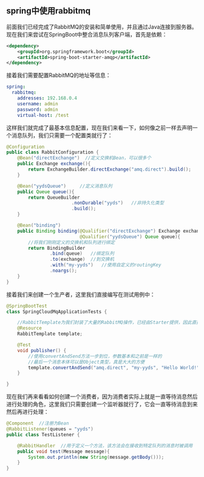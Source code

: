 ## spring中使用rabbitmq

前面我们已经完成了RabbitMQ的安装和简单使用，并且通过Java连接到服务器。现在我们来尝试在SpringBoot中整合消息队列客户端，首先是依赖：

```xml
<dependency>
    <groupId>org.springframework.boot</groupId>
    <artifactId>spring-boot-starter-amqp</artifactId>
</dependency>
```

接着我们需要配置RabbitMQ的地址等信息：

```yaml
spring:
  rabbitmq:
    addresses: 192.168.0.4
    username: admin
    password: admin
    virtual-host: /test
```

这样我们就完成了最基本信息配置，现在我们来看一下，如何像之前一样去声明一个消息队列，我们只需要一个配置类就行了：

```java
@Configuration
public class RabbitConfiguration {
    @Bean("directExchange")  //定义交换机Bean，可以很多个
    public Exchange exchange(){
        return ExchangeBuilder.directExchange("amq.direct").build();
    }

    @Bean("yydsQueue")     //定义消息队列
    public Queue queue(){
        return QueueBuilder
          				.nonDurable("yyds")   //非持久化类型
          				.build();
    }

    @Bean("binding")
    public Binding binding(@Qualifier("directExchange") Exchange exchange,
                           @Qualifier("yydsQueue") Queue queue){
      	//将我们刚刚定义的交换机和队列进行绑定
        return BindingBuilder
                .bind(queue)   //绑定队列
                .to(exchange)  //到交换机
                .with("my-yyds")   //使用自定义的routingKey
                .noargs();
    }
}
```

接着我们来创建一个生产者，这里我们直接编写在测试用例中：

```java
@SpringBootTest
class SpringCloudMqApplicationTests {

  	//RabbitTemplate为我们封装了大量的RabbitMQ操作，已经由Starter提供，因此直接注入使用即可
    @Resource
    RabbitTemplate template;												//AmqpTemplate template也可以

    @Test
    void publisher() {
      	//使用convertAndSend方法一步到位，参数基本和之前是一样的
      	//最后一个消息本体可以是Object类型，真是大大的方便
        template.convertAndSend("amq.direct", "my-yyds", "Hello World!");//Exchange交换机，routingKey，消息
    }

}
```

现在我们再来看看如何创建一个消费者，因为消费者实际上就是一直等待消息然后进行处理的角色，这里我们只需要创建一个监听器就行了，它会一直等待消息到来然后再进行处理：

```java
@Component  //注册为Bean
@RabbitListener(queues = "yyds")
public class TestListener {

    @RabbitHandler  //用于定义一个方法，该方法会在接收到特定队列的消息时被调用
    public void test(Message message){
        System.out.println(new String(message.getBody()));
    }
}
```

